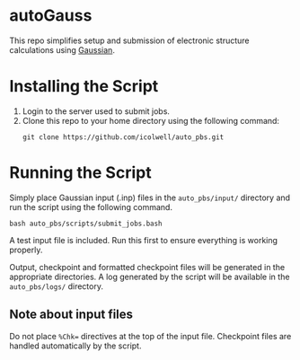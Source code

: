 # autoGauss

This repo simplifies setup and submission of electronic structure calculations
using [Gaussian](http://gaussian.com/running/).

# Installing the Script

1. Login to the server used to submit jobs.
2. Clone this repo to your home directory using the following command:
    ```
    git clone https://github.com/icolwell/auto_pbs.git
    ```

# Running the Script

Simply place Gaussian input (.inp) files in the `auto_pbs/input/` directory
and run the script using the following command.
```
bash auto_pbs/scripts/submit_jobs.bash
```
A test input file is included. Run this first to ensure everything is working
properly.

Output, checkpoint and formatted checkpoint files will be generated in the
appropriate directories. A log generated by the script will be available in
the `auto_pbs/logs/` directory.

## Note about input files

Do not place `%Chk=` directives at the top of the input file. Checkpoint files
are handled automatically by the script.
